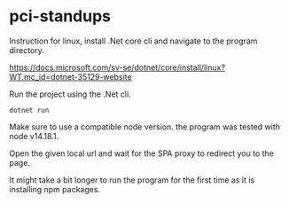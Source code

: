 # pci-standups

Instruction for linux, install .Net core cli and navigate to the program directory.

https://docs.microsoft.com/sv-se/dotnet/core/install/linux?WT.mc_id=dotnet-35129-website

Run the project using the .Net cli.

```
dotnet run
```

Make sure to use a compatible node version. the program was tested with node v14.18.1. 

Open the given local url and wait for the SPA proxy to redirect you to the page.

It might take a bit longer to run the program for the first time as it is installing npm packages.
